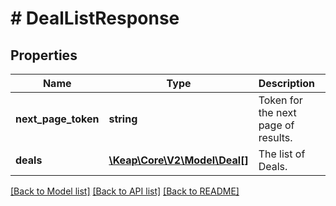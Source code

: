 # # DealListResponse

## Properties

Name | Type | Description | Notes
------------ | ------------- | ------------- | -------------
**next_page_token** | **string** | Token for the next page of results. | [optional]
**deals** | [**\Keap\Core\V2\Model\Deal[]**](Deal.md) | The list of Deals. | [optional]

[[Back to Model list]](../../README.md#models) [[Back to API list]](../../README.md#endpoints) [[Back to README]](../../README.md)
